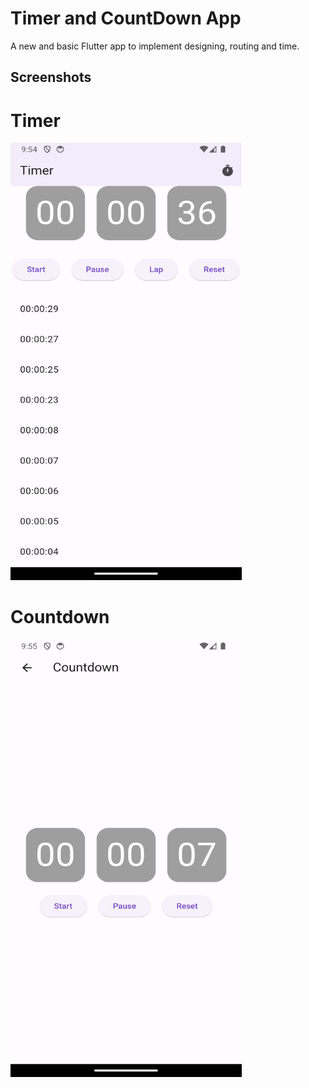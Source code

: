 # Timer and CountDown App

A new and basic Flutter app to implement designing, routing and time.

## Screenshots

# Timer
<img src = "https://github.com/KevalB/Timer-and-Countdown-App/blob/main/39_Timer.png" width="370" height="700">

# Countdown
<img src = "https://github.com/KevalB/Timer-and-Countdown-App/blob/main/39_Countdown.png" width="370" height="700">

